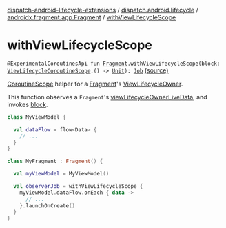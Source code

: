 [dispatch-android-lifecycle-extensions](../../index.md) / [dispatch.android.lifecycle](../index.md) / [androidx.fragment.app.Fragment](index.md) / [withViewLifecycleScope](./with-view-lifecycle-scope.md)

# withViewLifecycleScope

`@ExperimentalCoroutinesApi fun `[`Fragment`](https://developer.android.com/reference/androidx/androidx/fragment/app/Fragment.html)`.withViewLifecycleScope(block: `[`ViewLifecycleCoroutineScope`](https://rbusarow.github.io/Dispatch/dispatch-android-lifecycle/dispatch.android.lifecycle/-view-lifecycle-coroutine-scope/index.md)`.() -> `[`Unit`](https://kotlinlang.org/api/latest/jvm/stdlib/kotlin/-unit/index.html)`): `[`Job`](https://kotlin.github.io/kotlinx.coroutines/kotlinx-coroutines-core/kotlinx.coroutines/-job/index.html) [(source)](https://github.com/RBusarow/Dispatch/tree/master/dispatch-android-lifecycle-extensions/src/main/java/dispatch/android/lifecycle/withViewLifecycleScope.kt#L30)

[CoroutineScope](https://kotlin.github.io/kotlinx.coroutines/kotlinx-coroutines-core/kotlinx.coroutines/-coroutine-scope/index.html) helper for a [Fragment](https://developer.android.com/reference/androidx/androidx/fragment/app/Fragment.html)'s [ViewLifecycleOwner](https://developer.android.com/reference/androidx/androidx/fragment/app/FragmentViewLifecycleOwner.html).

This function observes a `Fragment`'s [viewLifecycleOwnerLiveData](https://developer.android.com/reference/androidx/androidx/fragment/app/Fragment.html#getViewLifecycleOwnerLiveData()),
and invokes [block](https://rbusarow.github.io/Dispatch/dispatch-android-lifecycle/dispatch.android.lifecycle/with-view-lifecycle-scope/block.md).

``` kotlin
class MyViewModel {

  val dataFlow = flow<Data> {
    // ...
  }
}

class MyFragment : Fragment() {

  val myViewModel = MyViewModel()

  val observerJob = withViewLifecycleScope {
    myViewModel.dataFlow.onEach { data ->
      // ...
    }.launchOnCreate()
  }
}
```

